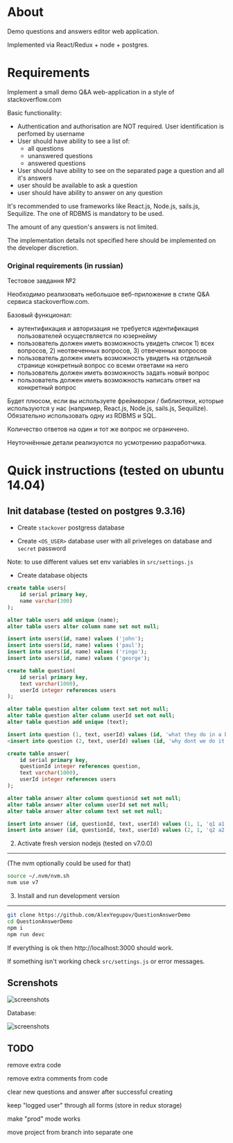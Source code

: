 About
==============
Demo questions and answers editor web application.

Implemented via React/Redux + node + postgres.


Requirements
=================

Implement a small demo Q&A web-application in a style of stackoverflow.com

Basic functionality:
- Authentication and authorisation are NOT required. User identification is perfomed by username
- User should have ability to see a list of:
   - all questions
   - unanswered questions
   - answered questions
- User should have ability to see on the separated page a question and all it's answers
- user should be available to ask a question
- user should have ability to answer on any question

It's recommended to use frameworks like React.js, Node.js, sails.js, Sequilize.
The one of RDBMS is mandatory to be used.

The amount of any question's answers is not limited.

The implementation details not specified here should be implemented on the developer discretion.



### Original requirements (in russian) ###

Тестовое завдання №2

Необходимо реализовать небольшое веб-приложение в стиле Q&A сервиса stackoverflow.com.

Базовый функционал:
 * аутентификация и авторизация не требуется
идентификация пользователей осуществляется по юзернейму
 * пользователь должен иметь возможность увидеть список 1) всех вопросов, 2) неотвеченных вопросов, 3) отвеченных вопросов
 * пользователь должен иметь возможность увидеть на отдельной странице конкретный вопрос со всеми ответами на него
 * пользователь должен иметь возможность задать новый вопрос
 * пользователь должен иметь возможность написать ответ на конкретный вопрос

Будет плюсом, если вы используете фреймворки / библиотеки, которые используются у нас (например, React.js, Node.js, sails.js, Sequilize). Обязательно использовать одну из RDBMS и SQL.

Количество ответов на один и тот же вопрос не ограничено.

Неуточнённые детали реализуются по усмотрению разработчика.




Quick instructions (tested on ubuntu 14.04)
==============================================


Init database (tested on postgres 9.3.16)
------------------------------------------


* Create `stackover` postgress database

* Create `<OS_USER>` database user with all priveleges on database and `secret` password


Note: to use different values set env variables in `src/settings.js`

* Create database objects

```sql
create table users(
    id serial primary key,
    name varchar(300)
);

alter table users add unique (name);
alter table users alter column name set not null;

insert into users(id, name) values ('john');
insert into users(id, name) values ('paul');
insert into users(id, name) values ('ringo');
insert into users(id, name) values ('george');

create table question(
    id serial primary key,
    text varchar(1000),
    userId integer references users
);

alter table question alter column text set not null;
alter table question alter column userId set not null;
alter table question add unique (text);

insert into question (1, text, userId) values (id, 'what they do in a bed?', 1);
<insert into question (2, text, userId) values (id, 'why dont we do it in a road?', 2);

create table answer(
    id serial primary key,
    questionId integer references question,
    text varchar(1000),
    userId integer references users
);

alter table answer alter column questionid set not null;
alter table answer alter column userId set not null;
alter table answer alter column text set not null;

insert into answer (id, questionId, text, userId) values (1, 1, 'q1 a1', 3);
insert into answer (id, questionId, text, userId) values (2, 1, 'q2 a2', 4);

```


2. Activate fresh version nodejs (tested on v7.0.0)
----------------------------------------
(The nvm optionally could be used for that)

```bash
source ~/.nvm/nvm.sh
nvm use v7
```


3. Install and run development version
-----------------------------------------


```bash
git clone https://github.com/AlexYegupov/QuestionAnswerDemo
cd QuestionAnswerDemo
npm i
npm run devc

```

If everything is ok then http://localhost:3000 should work.

If something isn't working check `src/settings.js` or error messages.

Screnshots
---------------------
![screenshots](https://github.com/AlexYegupov/users-demo/blob/stackover/ss.png?raw=true)

Database:

![screenshots](https://github.com/AlexYegupov/users-demo/blob/stackover/ss_db.png?raw=true)



TODO
---------------

remove extra code

remove extra comments from code

clear new questions and answer after successful creating

keep "logged user" through all forms (store in redux storage)

make "prod" mode works

move project from branch into separate one


